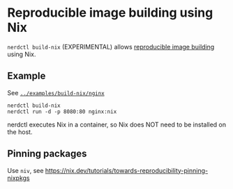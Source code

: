 # Reproducible image building using Nix

`nerdctl build-nix` (EXPERIMENTAL) allows [reproducible image building](https://en.wikipedia.org/wiki/Reproducible_builds) using Nix.

## Example

See [`../examples/build-nix/nginx`](../examples/build-nix/nginx)

```
nerdctl build-nix
nerdctl run -d -p 8080:80 nginx:nix
```

nerdctl executes Nix in a container, so Nix does NOT need to be installed on the host.

## Pinning packages

Use `niv`, see https://nix.dev/tutorials/towards-reproducibility-pinning-nixpkgs
